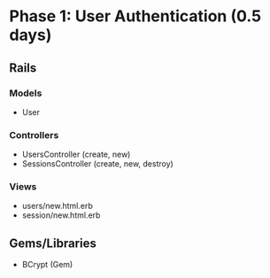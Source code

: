 # Phase 1: User Authentication (0.5 days)

## Rails
### Models
* User

### Controllers
* UsersController (create, new)
* SessionsController (create, new, destroy)

### Views
* users/new.html.erb
* session/new.html.erb

## Gems/Libraries
* BCrypt (Gem)